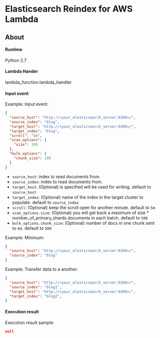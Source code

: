 # Elasticsearch Reindex for AWS Lambda

## About

#### Runtime
Python 2.7

#### Lambda Hander
lambda_function.lambda_handler

#### Input event

Example: Input event:
```json
{
  "source_host": "http://<your_elasticsearch_server:9200>/",
  "source_index": "blog",
  "target_host": "http://<your_elasticsearch_server:9200>/",
  "target_index": "blog",
  "scroll": "5m",
  "scan_options": {
    "size": 100
  },
  "bulk_options": {
    "chunk_size": 100
  }
}
```

* ``source_host``: index to read documents from.
* ``source_index``: index to read documents from.
* ``target_host``: (Optional) is specified will be used for writing. default to ``source_host``
* ``target_index``: (Optional) name of the index in the target cluster to populate. default to ``source_index``
* ``scroll``: (Optional) keep the scroll open for another minute. default to ``5m``
* ``scan_options.size``: (Optional) you will get back a maximum of size * number_of_primary_shards documents in each batch. default to ``500``
* ``bulk_options.chunk_size``: (Optional) number of docs in one chunk sent to es. default to ``500``


Example: Minimum:
```json
{
  "source_host": "http://<your_elasticsearch_server:9200>/",
  "source_index": "blog"
}
```

Example: Transfer data to a another:
```json
{
  "source_host": "http://<your_elasticsearch_server:9200>/",
  "source_index": "blog1",
  "target_host": "http://<your_elasticsearch_server:9200>/",
  "target_index": "blog2",
}
```

#### Execution result

Execution result sample:
```json
null
```
